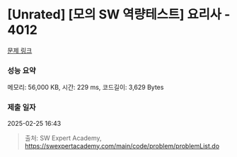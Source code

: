 # [Unrated] [모의 SW 역량테스트] 요리사 - 4012 

[문제 링크](https://swexpertacademy.com/main/code/problem/problemDetail.do?contestProbId=AWIeUtVakTMDFAVH) 

### 성능 요약

메모리: 56,000 KB, 시간: 229 ms, 코드길이: 3,629 Bytes

### 제출 일자

2025-02-25 16:43



> 출처: SW Expert Academy, https://swexpertacademy.com/main/code/problem/problemList.do